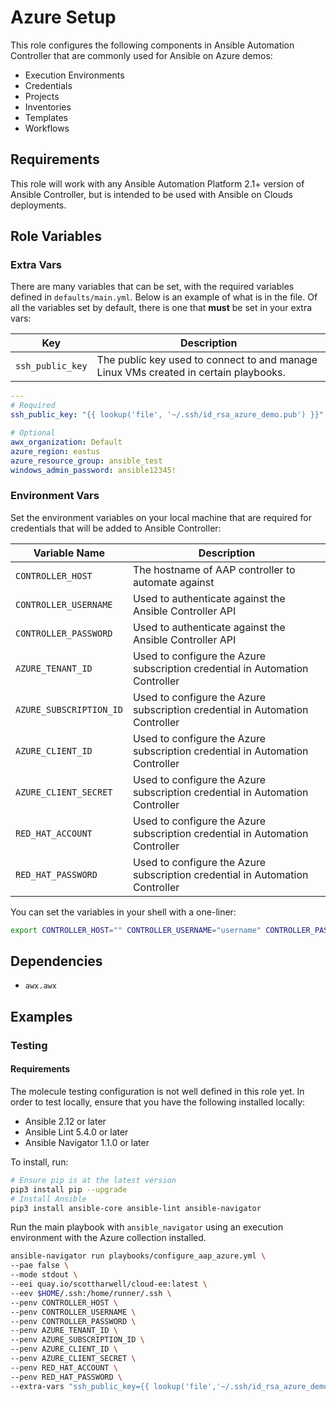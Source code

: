 # Azure Setup

This role configures the following components in Ansible Automation Controller that are commonly used for Ansible on Azure demos:

- Execution Environments
- Credentials
- Projects
- Inventories
- Templates
- Workflows

## Requirements

This role will work with any Ansible Automation Platform 2.1+ version of Ansible Controller, but is intended to be used with Ansible on Clouds deployments.

## Role Variables

### Extra Vars

There are many variables that can be set, with the required variables defined in `defaults/main.yml`.  Below is an example of what is in the file.  Of all the variables set by default, there is one that **must** be set in your extra vars:

| Key              | Description                                                                          |
|------------------|--------------------------------------------------------------------------------------|
| `ssh_public_key` | The public key used to connect to and manage Linux VMs created in certain playbooks. |


```yaml
---
# Required
ssh_public_key: "{{ lookup('file', '~/.ssh/id_rsa_azure_demo.pub') }}"

# Optional
awx_organization: Default
azure_region: eastus
azure_resource_group: ansible_test
windows_admin_password: ansible12345!
```

### Environment Vars

Set the environment variables on your local machine that are required for credentials that will be added to Ansible Controller:

| Variable Name           | Description                                                                  |
|-------------------------|------------------------------------------------------------------------------|
| `CONTROLLER_HOST`       | The hostname of AAP controller to automate against                           |
| `CONTROLLER_USERNAME`   | Used to authenticate against the Ansible Controller API                      |
| `CONTROLLER_PASSWORD`   | Used to authenticate against the Ansible Controller API                      |
| `AZURE_TENANT_ID`       | Used to configure the Azure subscription credential in Automation Controller |
| `AZURE_SUBSCRIPTION_ID` | Used to configure the Azure subscription credential in Automation Controller |
| `AZURE_CLIENT_ID`       | Used to configure the Azure subscription credential in Automation Controller |
| `AZURE_CLIENT_SECRET`   | Used to configure the Azure subscription credential in Automation Controller |
| `RED_HAT_ACCOUNT`       | Used to configure the Azure subscription credential in Automation Controller |
| `RED_HAT_PASSWORD`      | Used to configure the Azure subscription credential in Automation Controller |

You can set the variables in your shell with a one-liner:

```bash
export CONTROLLER_HOST="" CONTROLLER_USERNAME="username" CONTROLLER_PASSWORD="password" AZURE_TENANT_ID="" AZURE_SUBSCRIPTION_ID="" AZURE_CLIENT_ID="" AZURE_CLIENT_SECRET="" RED_HAT_ACCOUNT="" RED_HAT_PASSWORD=""
```

## Dependencies

- `awx.awx`

## Examples

### Testing

#### Requirements 

The molecule testing configuration is not well defined in this role yet.  In order to test locally, ensure that you have the following installed locally:

- Ansible 2.12 or later
- Ansible Lint 5.4.0 or later
- Ansible Navigator 1.1.0 or later

To install, run:

```bash
# Ensure pip is at the latest version
pip3 install pip --upgrade
# Install Ansible
pip3 install ansible-core ansible-lint ansible-navigator
```

Run the main playbook with `ansible_navigator` using an execution environment with the Azure collection installed.

```bash
ansible-navigator run playbooks/configure_aap_azure.yml \
--pae false \
--mode stdout \
--eei quay.io/scottharwell/cloud-ee:latest \
--eev $HOME/.ssh:/home/runner/.ssh \
--penv CONTROLLER_HOST \
--penv CONTROLLER_USERNAME \
--penv CONTROLLER_PASSWORD \
--penv AZURE_TENANT_ID \
--penv AZURE_SUBSCRIPTION_ID \
--penv AZURE_CLIENT_ID \
--penv AZURE_CLIENT_SECRET \
--penv RED_HAT_ACCOUNT \
--penv RED_HAT_PASSWORD \
--extra-vars "ssh_public_key={{ lookup('file','~/.ssh/id_rsa_azure_demo.pub') }}"
```
